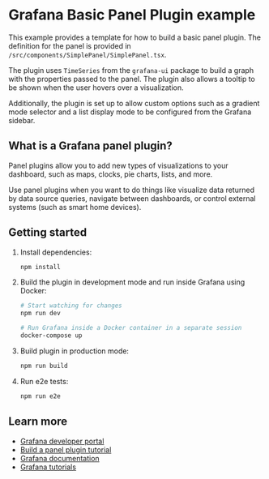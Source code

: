 # Grafana Basic Panel Plugin example

This example provides a template for how to build a basic panel plugin. The definition for the panel is provided in `/src/components/SimplePanel/SimplePanel.tsx`.

The plugin uses `TimeSeries` from the `grafana-ui` package to build a graph with the properties passed to the panel. The plugin also allows a tooltip to be shown when the user hovers over a visualization.

Additionally, the plugin is set up to allow custom options such as a gradient mode selector and a list display mode to be configured from the Grafana sidebar.

## What is a Grafana panel plugin?

Panel plugins allow you to add new types of visualizations to your dashboard, such as maps, clocks, pie charts, lists, and more.

Use panel plugins when you want to do things like visualize data returned by data source queries, navigate between dashboards, or control external systems (such as smart home devices).

## Getting started

1. Install dependencies:

   ```bash
   npm install
   ```

2. Build the plugin in development mode and run inside Grafana using Docker:

   ```bash
   # Start watching for changes
   npm run dev

   # Run Grafana inside a Docker container in a separate session
   docker-compose up
   ```

3. Build plugin in production mode:

   ```bash
   npm run build
   ```

4. Run e2e tests:

   ```bash
   npm run e2e
   ```

## Learn more

- [Grafana developer portal](https://grafana.com/developers)
- [Build a panel plugin tutorial](https://grafana.com/tutorials/build-a-panel-plugin/)
- [Grafana documentation](https://grafana.com/docs/)
- [Grafana tutorials](https://grafana.com/tutorials/)
